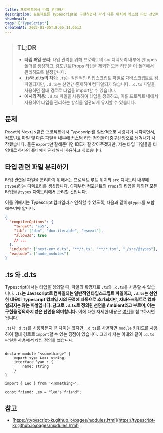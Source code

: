 ```yaml
---
title: 프로젝트에서 타입 관리하기
description: 프로젝트를 Typescript로 구현하면서 각기 다른 위치에 커스텀 타입 선언이 생겨나서 관리가 힘들어지는 문제가 발생했습니다. 이러한 문제를 해결하기 위한 방법을 정리합니다.
thumbnail:
tags: ['TypeScript']
createdAt: 2023-01-05T18:05:11.661Z
---
```


> ## TL;DR
>
> - **타입 파일 분리**: 타입 관리를 위해 프로젝트의 src 디렉토리 내부에 @types 폴더를 생성하고, 컴포넌트 Props 타입을 제외한 모든 타입을 이 폴더에서 관리하도록 설정합니다.
> - **.ts와 .d.ts의 차이**: `.ts`는 일반적인 타입스크립트 파일로 자바스크립트로 컴파일되지만, `.d.ts`는 선언만 존재하며 컴파일되지 않습니다. `.d.ts` 파일을 사용하면 절대 경로로 타입을 import할 수 있습니다.
> - **예시와 적용**: `.d.ts` 파일을 사용하여 타입을 정의하고, 이를 프로젝트 내에서 사용하여 타입을 관리하는 방식을 일관되게 유지할 수 있습니다.

## 문제

React와 Next.js 같은 프로젝트에서 Typescript를 일반적으로 사용하기 시작하면서, 컴포넌트 파일 및 다른 파일들 내부에 커스텀 타입 정의들이 중구난방으로 생겨나기 시작했습니다. 물론 `export`만 잘해준다면 IDE가 잘 찾아주겠지만, 저는 타입 파일들을 타입대로 하나의 폴더에서 관리해서 사용하고 싶었습니다.

## 타입 관련 파일 분리하기

타입 관련된 파일을 분리하기 위해서는 프로젝트 루트 위치의 `src` 디렉토리 내부에 `@types`라는 디렉토리를 생성합니다. 이제부터 컴포넌트의 `Props`의 타입을 제외한 모든 타입을 `@types` 디렉토리에서 관리할 것입니다.

이를 위해서는 Typescript 컴파일러가 인식할 수 있도록, 다음과 같이 `@types`를 포함해주어야 합니다.

```json title="tsconfig.json"
{
  "compilerOptions": {
    "target": "es5",
    "lib": ["dom", "dom.iterable", "esnext"],
    "allowJs": true
    // ...
  },
  "include": ["next-env.d.ts", "**/*.ts", "**/*.tsx", "./src/@types"], // 추가
  "exclude": ["node_modules"]
}
```

## .ts 와 .d.ts

Typescript에서는 타입을 정의할 때, 파일의 확장자로 `.ts`와 `.d.ts`를 사용할 수 있습니다. **`.ts`는 Javascript로 컴파일되는 일반적인 타입스크립트 파일이고, `.d.ts`는 선언한 내용이 Typescript 컴파일 시의 문맥에 자동으로 추가되지만, 자바스크립트로 컴파일되지는 않는 파일입니다. 참고로 `.d.ts`로 정의된 선언을 Ambient라고 부르며, 이는 구현을 정의하지 않은 선언을 의미합니다.** 이에 대한 자세한 내용은 [여기](https://stackoverflow.com/questions/29196657/what-is-the-difference-between-d-ts-vs-ts-in-typescript)를 참고하시면 됩니다.

`.ts`나 `.d.ts`를 사용하든지 큰 차이는 없지만, `.d.ts`를 사용하면 `module` 키워드를 사용하여 절대 경로로 `import`할 수 있는 장점이 있습니다. 그래서 저는 아래와 같이 `.d.ts` 파일을 사용해서 타입 정의를 했습니다.

```tsx title="src/@types/<something>.d.ts"

declare module "<something>" {
	export type Leo: string;
	interface Ryan : {
		name: string
	}
}

```

```tsx
import { Leo } from '<something>';

const friend: Leo = "leo's friend";
```

## 참고

- [https://typescript-kr.github.io/pages/modules.html](https://typescript-kr.github.io/pages/modules.html)
